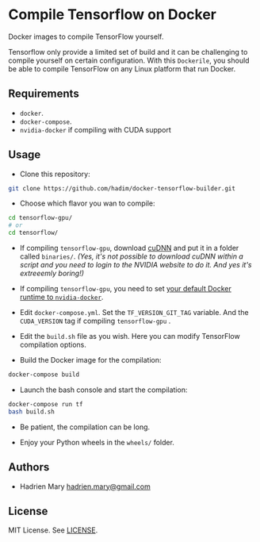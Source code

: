 # Compile Tensorflow on Docker

Docker images to compile TensorFlow yourself.

Tensorflow only provide a limited set of build and it can be challenging to compile yourself on certain configuration. With this `Dockerile`, you should be able to compile TensorFlow on any Linux platform that run Docker.

## Requirements

- `docker`.
- `docker-compose`.
- `nvidia-docker` if compiling with CUDA support

## Usage

- Clone this repository:

```bash
git clone https://github.com/hadim/docker-tensorflow-builder.git
```

- Choose which flavor you wan to compile:

```bash
cd tensorflow-gpu/
# or
cd tensorflow/
```

- If compiling `tensorflow-gpu`, download [cuDNN](https://developer.nvidia.com/cudnn) and put it in a folder called `binaries/`. *(Yes, it's not possible to download cuDNN within a script and you need to login to the NVIDIA website to do it. And yes it's extreeemly boring!)*

- If compiling `tensorflow-gpu`, you need to set [your default Docker runtime to `nvidia-docker`](https://github.com/NVIDIA/nvidia-docker).

- Edit `docker-compose.yml`. Set the `TF_VERSION_GIT_TAG` variable. And the `CUDA_VERSION` tag if compiling `tensorflow-gpu` .

- Edit the `build.sh` file as you wish. Here you can modify TensorFlow compilation options.

- Build the Docker image for the compilation:

```bash
docker-compose build
```

- Launch the bash console and start the compilation:

```bash
docker-compose run tf
bash build.sh
```

- Be patient, the compilation can be long.

- Enjoy your Python wheels in the `wheels/` folder.

## Authors

- Hadrien Mary <hadrien.mary@gmail.com>

## License

MIT License. See [LICENSE](LICENSE).